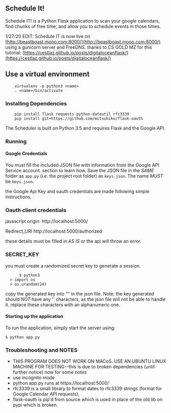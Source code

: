 ## Schedule It!

Schedule IT! is a Python Flask application to scan your google calendars, find chunks
of free time, and allow you to schedule events in those times.

1/27/20 EDIT: Schedule IT is now live on [http://beastboast.mooo.com:8000/](http://beastboast.mooo.com:8000/) using a gunicorn server and FreeDNS. thanks to CS GOLD MZ for this tutorial: [https://cestlaz.github.io/posts/digitaloceanflask/](https://cestlaz.github.io/posts/digitaloceanflask/) 
## Use a virtual environment
	    virtualenv -p python3 <name>
	    . <name>/bin/activate
	    
### Installing Dependencies

	    pip install flask requests python-dateutil rfc3339 
	    pip install git+https://github.com/mitsuhiko/flask-oauth
	   
The Scheduler is built on Python 3.5 and requires Flask and the
Google API.

### Running

#### Google Credentials

 You must fill the included JSON file with information from the  Google API Service account.
section to learn how. Save the JSON file in the *SAME* folder as `app.py` (i.e. the project root folder) as
`keys.json`. The name *MUST* be `keys.json`.

the Google Api Key and oauth credentials are made following simple instructions.

### Oauth client credentials
javascript origin:
    http://localhost:5000/

Redirect_URI
    http://localhost:5000/authorized

these details must be filled in *AS IS* or the api will throw an error.

### SECRET_KEY

 you must create a randomized secret key to generate a session.

     	  $ python3
	  > import os
	  > os.urandom(24)

copy the generated key into "" in the json file. Note: the key generated should *NOT* have any '\' characters, as the json file will not be able to handle it. replace these characters with an alphanumeric one.

#### Starting up the application

To run the application, simply start the server using:

```
$ python app.py
```

### Troubleshooting and NOTES
- THIS PROGRAM DOES NOT WORK ON MACoS. USE AN UBUNTU LINUX MACHINE FOR TESTING--this is due to broken dependencies (until further notice)
now for some notes
- use incognito mode
- python app.py runs at https://localhost:5000/
- rfc3339  is a small library to format dates to rfc3339 strings (format for Google Calendar API requests), 
- flask-oauth is pip'd from source which is used in place of the old lib on pypi which is broken.
